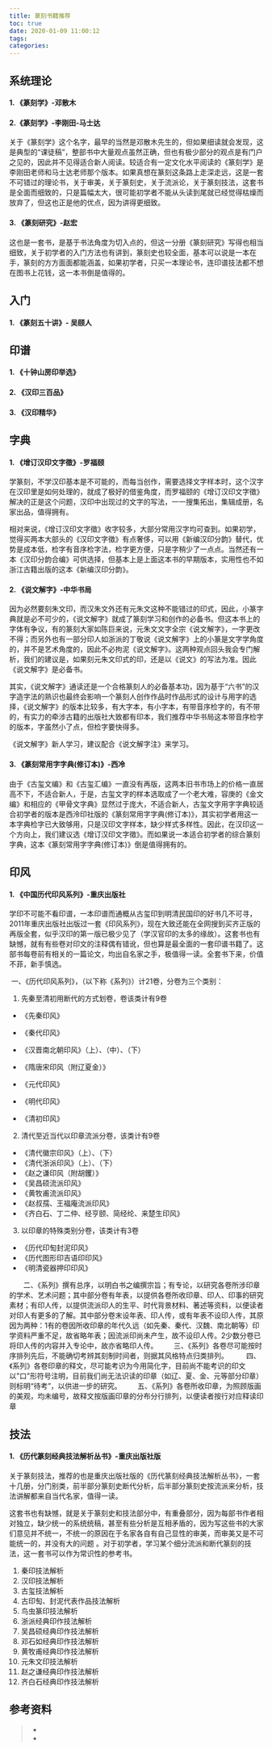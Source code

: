 ```yaml
---
title: 篆刻书籍推荐
toc: true
date: 2020-01-09 11:00:12
tags:
categories:
---
```




## 系统理论

#### 1. 《篆刻学》-邓散木

#### 2.《篆刻学》-李刚田-马士达

关于《篆刻学》这个名字，最早的当然是邓散木先生的，但如果细读就会发现，这是典型的“课徒稿”，整部书中大量观点虽然正确，但也有极少部分的观点是有门户之见的，因此并不见得适合新人阅读。较适合有一定文化水平阅读的《篆刻学》是李刚田老师和马士达老师那个版本。如果真想在篆刻这条路上走深走远，这是一套不可错过的理论书，关于审美，关于篆刻史，关于流派论，关于篆刻技法，这套书是全面而细致的，只是篇幅太大，很可能初学者不能从头读到尾就已经觉得枯燥而放弃了，但这也正是他的优点，因为讲得更细致。

#### 3. 《篆刻研究》-赵宏

这也是一套书，是基于书法角度为切入点的，但这一分册《篆刻研究》写得也相当细致，关于初学者的入门方法也有讲到，篆刻史也较全面，基本可以说是一本在手，篆刻的方方面面都能涵盖，如果初学者，只买一本理论书，连印谱技法都不想在图书上花钱，这一本书倒是值得的。



## 入门

#### 1. **《篆刻五十讲》**- 吴颐人



## 印谱

#### 1. 《十钟山房印举选》

#### 2. **《汉印三百品》**

#### 3. **《汉印精华》**



## 字典

#### 1. 《增订汉印文字徵》-罗福颐

学篆刻，不学汉印基本是不可能的，而每当创作，需要选择文字样本时，这个汉字在汉印里是如何处理的，就成了极好的借鉴角度，而罗福颐的《增订汉印文字徵》解决的正是这个问题，汉印中出现过的文字的写法，一一搜集拓出，集辑成册，名家出品，值得拥有。

相对来说，《增订汉印文字徵》收字较多，大部分常用汉字均可查到。如果初学，觉得买两本大部头的《汉印文字徵》有点奢侈，可以用《新编汉印分韵》替代，优势是成本低，检字有音序检字法，检字更方便，只是字稍少了一点点。当然还有一本《汉印分韵合编》可供选择，但基本上是上面这本书的早期版本，实用性也不如浙江古籍出版的这本《新编汉印分韵》。



#### 2. 《说文解字》-中华书局

因为必然要刻朱文印，而汉朱文外还有元朱文这种不能错过的印式，因此，小篆字典就是必不可少的，《说文解字》就成了篆刻学习和创作的必备书。但这本书上的字体有争议，有的篆刻大家如陈巨来说，元朱文文字全宗《说文解字》，一字更改不得；而另外也有一部分印人如浙派的丁敬说《说文解字》上的小篆是文字学角度的，并不是艺术角度的，因此不必拘泥《说文解字》。这两种观点回头我会专门解析，我们的建议是，如果刻元朱文印式的印，还是以《说文》的写法为准。因此《说文解字》是必备书。

其实，《说文解字》通读还是一个合格篆刻人的必备基本功，因为基于“六书”的汉字造字法的熟识也最终会影响一个篆刻人创作作品时作品形式的设计与用字的选择，《说文解字》的版本比较多，有大字本，有小字本，有带音序检字的，有不带的，有实力的牵涉古籍的出版社大致都有印本，我们推荐中华书局这本带音序检字的版本，字虽然小了点，但检字要快得多。

《说文解字》新人学习，建议配合《说文解字注》来学习。



#### 3. 《篆刻常用字字典(修订本)》-西冷

由于《古玺文编》和《古玺汇编》一直没有再版，这两本旧书市场上的价格一直居高不下，不适合新人，于是，古玺文字的样本选取成了一个老大难，容庚的《金文编》和相应的《甲骨文字典》显然过于庞大，不适合新人，古玺文字用字字典较适合初学者的版本是西泠印社版的《篆刻常用字字典(修订本)》，其实初学者用这一本字典检字已大致够用，只是汉印文字样本，缺少样式多样性。因此，在汉印这一个方向上，我们建议选《增订汉印文字徵》。而如果说一本适合初学者的综合篆刻字典，这本《篆刻常用字字典(修订本)》倒是值得拥有的。





## 印风

#### 1. 《中国历代印风系列》-重庆出版社

学印不可能不看印谱，一本印谱而通概从古玺印到明清民国印的好书几不可寻，2011年重庆出版社出版过一套《印风系列》，现在大致还能在全网搜到买齐正版的再版全套，似乎汉印的第一版已极少见了（学汉官印的太多的缘故）。这套书也有缺憾，就有有些卷对印文的注释偶有错讹，但也算是最全面的一套印谱书籍了。这部书每卷前有相关的一篇论文，均出自名家之手，极值得一读。全套书下来，价值不菲，新手慎选。

​    一、《历代印风系列》，（以下称《系列》）计21卷，分卷为三个类别：

1. 先秦至清初用断代的方式划卷，卷该类计有9卷

- 《先秦印风》

- 《秦代印风》

- 《汉晋南北朝印风》（上）、（中）、（下）

- 《隋唐宋印风（附辽夏金）》

- 《元代印风》

- 《明代印风》

- 《清初印风》

2. 清代至近当代以印章流派分卷，该类计有9卷

- 《清代徽宗印风》（上）、（下）
- 《清代浙派印风》（上）、（下）
- 《赵之谦印风（附胡钁）》
- 《吴昌硕流派印风》
- 《黄牧甫流派印风》
- 《赵叔孺、王福庵流派印风》
- 《齐白石、丁二仲、经亨颐、简经纶、来楚生印风》

3. 以印章的特殊类别分卷，该类计有3卷

- 《历代印匋封泥印风》
- 《历代图形印吉语印印风》
- 《明清瓷器押印印风》

　　二、《系列》撰有总序，以明白书之编撰宗旨；有专论，以研究各卷所涉印章的学术、艺术问题；其中部分卷有年表，以提供各卷所收印章、印人、印事的研究素材；有印人传，以提供流派印人的生平、时代背景材料、著述等资料，以便读者对印人有更多的了解。其中部分卷末设年表、印人传，或有年表不设印人传，其原因为两种：1有的卷因所收印章的年代久远（如先秦、秦代、汉魏、南北朝等）印学资料严重不足，故省略年表；因流派印尚未产生，故不设印人传。2少数分卷已将印人传的内容并入专论中，故亦省略印人传。
　　三、《系列》各卷尽可能按时序排列先后，不能确切考辨其刻制时间者，则据其风格特点归类排列。
　　 四、《系列》各卷印章的释文，尽可能考识为今用简化字，目前尚不能考识的印文以&quot;口&quot;形符号注明，目前我们尚无法识读的印章（如辽、夏、金、元等部分印章）则标明“待考”，以供进一步的研究。
　　五、《系列》各卷所收印章，为照顾版画的美观，均未编号，故释文按版画印章的分布分行排列，以便读者按行对应释读印章



## 技法

#### 1. 《历代篆刻经典技法解析丛书》-重庆出版社版

关于篆刻技法，推荐的也是重庆出版社版的《历代篆刻经典技法解析丛书》，一套十几册，分门别类，前半部分篆刻史断代分析，后半部分篆刻史按流派来分析，技法讲解都来自当代名家，值得一读。

这套书也有缺憾，就是关于篆刻史和技法部分中，有重叠部分，因为每部书作者相对独立，缺少统一的系统统稿，甚至有些分析是互相矛盾的，因为写这些书的大家们意见并不统一，不统一的原因在于名家各自有自己显性的审美，而审美又是不可能统一的，并没有大的问题 。对于初学者，学习某个细分流派和断代篆刻的技法，这一套书可以作为常识性的参考书。

1. 秦印技法解析
2. 汉印技法解析
3. 古玺技法解析
4. 古印匋、封泥代表作品技法解析
5. 鸟虫篆印技法解析
6. 浙派经典印作技法解析
7. 吴昌硕经典印作技法解析
8. 邓石如经典印作技法解析
9. 黄牧甫经典印作技法解析
10. 元朱文印技法解析
11. 赵之谦经典印作技法解析
12. 齐白石经典印作技法解析

## 参考资料
> - []()
> - []()
